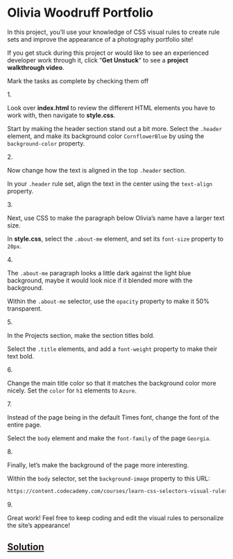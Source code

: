 # Olivia Woodruff Portfolio

In this project, you’ll use your knowledge of CSS visual rules to create
rule sets and improve the appearance of a photography portfolio site!

If you get stuck during this project or would like to see an experienced
developer work through it, click “**Get Unstuck**“ to see a **project
walkthrough video**.



Mark the tasks as complete by checking them off

1\.

Look over **index.html** to review the different HTML elements you have
to work with, then navigate to **style.css**.

Start by making the header section stand out a bit more. Select the
`.header` element, and make its background color `CornflowerBlue` by
using the `background-color` property.

2\.

Now change how the text is aligned in the top `.header` section.

In your `.header` rule set, align the text in the center using the
`text-align` property.

3\.

Next, use CSS to make the paragraph below Olivia’s name have a larger
text size.

In **style.css**, select the `.about-me` element, and set its
`font-size` property to `20px`.

4\.

The `.about-me` paragraph looks a little dark against the light blue
background, maybe it would look nice if it blended more with the
background.

Within the `.about-me` selector, use the `opacity` property to make it
50% transparent.

5\.

In the Projects section, make the section titles bold.

Select the `.title` elements, and add a `font-weight` property to make
their text bold.

6\.

Change the main title color so that it matches the background color more
nicely. Set the `color` for `h1` elements to `Azure`.

7\.

Instead of the page being in the default Times font, change the font of
the entire page.

Select the `body` element and make the `font-family` of the page
`Georgia`.

8\.

Finally, let’s make the background of the page more interesting.

Within the `body` selector, set the `background-image` property to this
URL:

``` html
https://content.codecademy.com/courses/learn-css-selectors-visual-rules/hypnotize_bg.png
```

9\.

Great work! Feel free to keep coding and edit the visual rules to
personalize the site’s appearance!

## [Solution](https://datttrian.github.io/codecademy/fundamentals-of-css/css-selectors-1/index.html)
